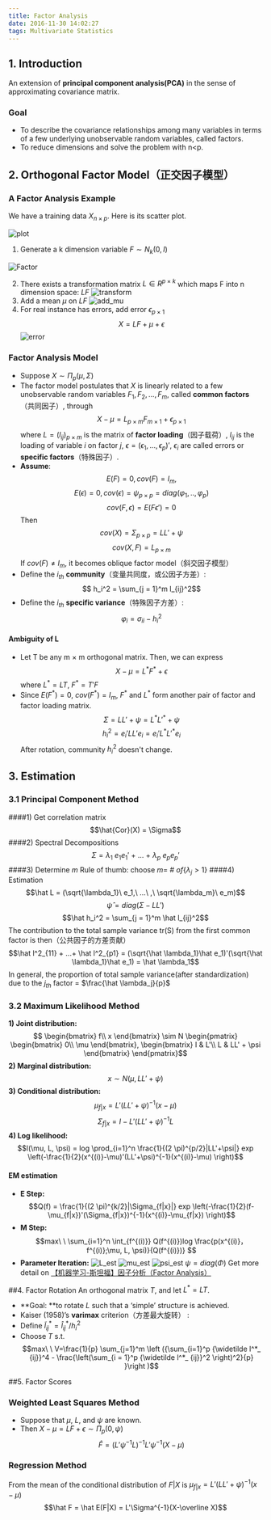 ```yaml
---
title: Factor Analysis
date: 2016-11-30 14:02:27
tags: Multivariate Statistics
---
```

## 1. Introduction
 An extension of **principal component analysis(PCA)** in the sense of approximating covariance matrix.
### Goal
- To describe the covariance relationships among many variables in terms of a few underlying unobservable random variables, called factors.
- To reduce dimensions and solve the problem with n<p.

## 2. Orthogonal Factor Model（正交因子模型）
### A Factor Analysis Example
We have a  training data $X_{n \times p}$. Here is its scatter plot.

![plot](http://images.cnblogs.com/cnblogs_com/jerrylead/201105/201105111557474219.png)

1. Generate a k dimension variable $F \sim N_k(0,I)$

![Factor](http://images.cnblogs.com/cnblogs_com/jerrylead/201105/201105111557493007.png)

2. There exists a transformation matrix $L \in R^{p \times k}$ which maps F into n dimension space: $LF$
![transform](http://images.cnblogs.com/cnblogs_com/jerrylead/201105/20110511155750367.png)
3. Add a mean $\mu$ on $LF$
![add_mu](http://images.cnblogs.com/cnblogs_com/jerrylead/201105/201105111557566675.png)
4. For real  instance has errors, add error $\epsilon_{p \times 1}$
$$X = LF+\mu + \epsilon$$
![error](http://images.cnblogs.com/cnblogs_com/jerrylead/201105/201105111558042959.png)

### Factor Analysis Model
- Suppose $X \sim \Pi_p(\mu, \Sigma)$
- The factor model postulates that $X$ is linearly related to a few unobservable random variables $F_1,F_2,...,F_m$, called **common factors**（共同因子）, through
$$X- \mu = L_{p \times m}F_{m \times 1} + \epsilon_{p \times 1}$$
where $L = (l_{ij})_{p \times m}$ is the matrix of **factor loading**（因子载荷）, $l_{ij}$ is the loading of variable $i$ on factor $j$, $\epsilon = (\epsilon_1, . . . , \epsilon_p)′$, $\epsilon_i$ are called errors or **specific factors**（特殊因子）.
- **Assume**: 
$$E(F) = 0, cov(F) = I_m, $$
$$E(\epsilon) = 0, cov(\epsilon) = \psi_{p \times p} = diag(\varphi_1,.., \varphi_p)$$
$$cov(F, \epsilon) = E(F \epsilon ') = 0$$
Then
$$cov(X) = \Sigma_{p \times p} = LL' + \psi$$
$$cov(X, F)  = L_{p \times m}$$
If $cov(F) \ne I_m$, it becomes oblique factor model（斜交因子模型）
- Define the $i_{th}$ **community**（变量共同度，或公因子方差）:
$$ h_i^2 = \sum_{j = 1}^m l_{ij}^2$$
- Define the $i_{th}$ **specific variance**（特殊因子方差）:
$$\varphi_i = \sigma_{ii} - h_i^2$$
#### Ambiguity of L
- Let T be any m × m orthogonal matrix. Then, we can express
$$X- \mu = L^*F^* + \epsilon$$
where $L^* = LT$, $F^* = T'F$
- Since $E(F^*) = 0$, $cov(F^*) = I_{m}$, $F^*$ and $L^*$ form another pair of factor and factor loading matrix.
$$ \Sigma = LL' + \psi = L^* L'^{*}  + \psi$$
$$h_i^2 = e_i'LL'e_i = e_i'L^*L'^*e_i$$
After rotation, community $h_i^2$ doesn't change.
## 3. Estimation
### 3.1 Principal Component Method 
####1) Get correlation matrix
$$\hat{Cor}(X) = \Sigma$$
####2) Spectral Decompositions
$$\Sigma = \lambda_1\ e_1e_1'\ +\ ...\ +\ \lambda_p\ e_pe_p'$$
####3) Determine $m$
Rule of thumb: choose $m =\ \# \ of \{\lambda_j>1\}$
####4) Estimation
$$\hat L = (\sqrt{\lambda_1}\ e_1,\ ...\ ,\ \sqrt{\lambda_m}\ e_m)$$
$$\hat \psi = diag(\Sigma - LL')$$
$$\hat h_i^2 = \sum_{j = 1}^m \hat l_{ij}^2$$
The contribution to the total sample variance tr(S) from the first common factor is then（公共因子的方差贡献）
$$\hat l^2_{11} + ...+ \hat l^2_{p1} = (\sqrt{\hat \lambda_1}\hat e_1)'(\sqrt{\hat \lambda_1}\hat e_1) = \hat \lambda_1$$
In general, the proportion of total sample variance(after standardization) due to the $j_{th}$ factor = $\frac{\hat \lambda_j}{p}$

### 3.2 Maximum Likelihood Method
**1) Joint distribution:**
$$
\begin{bmatrix}
 f\\
 x
 \end{bmatrix} \sim N \begin{pmatrix}
 \begin{bmatrix} 0\\
 \mu
 \end{bmatrix}, \begin{bmatrix}
 I & L'\\
 L & LL' + \psi
 \end{bmatrix}
 \end{pmatrix}$$
**2) Marginal distribution:**
$$x \sim N(\mu, LL'+\psi)$$
**3) Conditional distribution:**
$$\mu_{f|x} = L'(LL'+\psi)^{-1}(x-\mu)$$
$$\Sigma_{f|x} = I - L'(LL'+\psi)^{-1}L$$
**4) Log likelihood:** 
$$l(\mu, L, \psi) = log \prod_{i=1}^n \frac{1}{(2 \pi)^{p/2}|LL'+\psi|} exp \left(-\frac{1}{2}(x^{(i)}-\mu)'(LL'+\psi)^{-1}(x^{(i)}-\mu)  \right)$$
#### EM estimation
- **E Step:**
$$Q(f) = \frac{1}{(2 \pi)^{k/2}|\Sigma_{f|x}|} exp \left(-\frac{1}{2}(f-\mu_{f|x})'(\Sigma_{f|x})^{-1}(x^{(i)}-\mu_{f|x})  \right)$$
- **M Step:**
$$max\ \ \sum_{i=1}^n \int_{f^{(i)}} Q(f^{(i)})log \frac{p(x^{(i)}，f^{(i)};\mu, L, \psi)}{Q(f^{(i)})} $$
- **Parameter Iteration:**
![L_est](http://images.cnblogs.com/cnblogs_com/jerrylead/201105/201105111558444306.png)
![mu_est](http://images.cnblogs.com/cnblogs_com/jerrylead/201105/201105111558474881.png)
![psi_est](http://images.cnblogs.com/cnblogs_com/jerrylead/201105/201105111558484749.jpg)
$\psi = diag(\Phi)$
Get more detail on [【机器学习-斯坦福】因子分析（Factor Analysis） ](http://blog.csdn.net/littleqqqqq/article/details/50899717)

##4. Factor Rotation
An orthogonal matrix $T$, and let $L^* = LT$.
- **Goal: **to rotate $L$ such that a ‘simple’ structure is achieved.
- Kaiser (1958)’s **varimax** criterion（方差最大旋转） :
 - Define $\widetilde l^*_ {ij} = \hat l^*_{ij}/h_i^2$
 - Choose $T$ s.t.
$$max\ \ V=\frac{1}{p} \sum_{j=1}^m \left ({\sum_{i=1}^p {\widetilde l^*_ {ij}}^4 - \frac{\left(\sum_{i = 1}^p {\widetilde l^*_ {ij}}^2 \right)^2}{p} }\right )$$


##5. Factor Scores
### Weighted Least Squares Method
- Suppose that $\mu$, $L$, and $\psi$ are known.
- Then $X-\mu = LF + \epsilon \sim \Pi_p(0, \psi)$
$$\hat F = (L' \psi ^{-1}L)^{-1}L' \psi^{-1} (X-\mu)$$
### Regression Method
From the mean of the conditional distribution of $F|X$ is 
$\mu_{f|x} = L'(LL'+\psi)^{-1}(x-\mu)$
$$\hat F = \hat E(F|X) = L'\Sigma^{-1}(X-\overline X)$$



